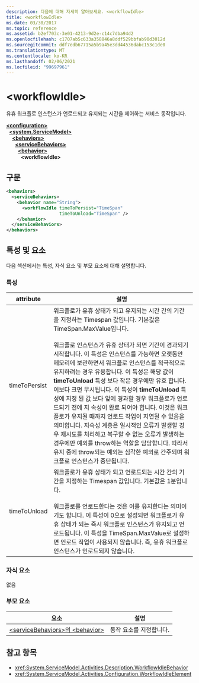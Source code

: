 ```yaml
---
description: 다음에 대해 자세히 알아보세요. <workflowIdle>
title: <workflowIdle>
ms.date: 03/30/2017
ms.topic: reference
ms.assetid: b2ef703c-3e01-4213-9d2e-c14c7dba94d2
ms.openlocfilehash: c1707ab5c633a358846a8ddf529bbfab90d3012d
ms.sourcegitcommit: ddf7edb67715a5b9a45e3dd44536dabc153c1de0
ms.translationtype: MT
ms.contentlocale: ko-KR
ms.lasthandoff: 02/06/2021
ms.locfileid: "99697961"
---
```

# \<workflowIdle>

유휴 워크플로 인스턴스가 언로드되고 유지되는 시간을 제어하는 서비스 동작입니다.  
  
[**\<configuration>**](../configuration-element.md)\
&nbsp;&nbsp;[**\<system.ServiceModel>**](system-servicemodel-of-workflow.md)\
&nbsp;&nbsp;&nbsp;&nbsp;[**\<behaviors>**](behaviors-of-workflow.md)\
&nbsp;&nbsp;&nbsp;&nbsp;&nbsp;&nbsp;[**\<serviceBehaviors>**](servicebehaviors-of-workflow.md)\
&nbsp;&nbsp;&nbsp;&nbsp;&nbsp;&nbsp;&nbsp;&nbsp;[**\<behavior>**](behavior-of-servicebehaviors-of-workflow.md)\
&nbsp;&nbsp;&nbsp;&nbsp;&nbsp;&nbsp;&nbsp;&nbsp;&nbsp;&nbsp;**\<workflowIdle>**  
  
## <a name="syntax"></a>구문  
  
```xml  
<behaviors>
  <serviceBehaviors>
    <behavior name="String">
      <workflowIdle timeToPersist="TimeSpan"
                    timeToUnload="TimeSpan" />
    </behavior>
  </serviceBehaviors>
</behaviors>  
```  
  
## <a name="attributes-and-elements"></a>특성 및 요소  

 다음 섹션에서는 특성, 자식 요소 및 부모 요소에 대해 설명합니다.  
  
### <a name="attributes"></a>특성  
  
|attribute|설명|  
|---------------|-----------------|  
|timeToPersist|워크플로가 유휴 상태가 되고 유지되는 시간 간의 기간을 지정하는 Timespan 값입니다. 기본값은 TimeSpan.MaxValue입니다.<br /><br /> 워크플로 인스턴스가 유휴 상태가 되면 기간이 경과되기 시작합니다. 이 특성은 인스턴스를 가능하면 오랫동안 메모리에 보관하면서 워크플로 인스턴스를 적극적으로 유지하려는 경우 유용합니다. 이 특성은 해당 값이 **timeToUnload** 특성 보다 작은 경우에만 유효 합니다. 이보다 크면 무시됩니다. 이 특성이 **timeToUnload** 특성에 지정 된 값 보다 앞에 경과할 경우 워크플로가 언로드되기 전에 지 속성이 완료 되어야 합니다. 이것은 워크플로가 유지될 때까지 언로드 작업이 지연될 수 있음을 의미합니다. 지속성 계층은 일시적인 오류가 발생할 경우 재시도를 처리하고 복구할 수 없는 오류가 발생하는 경우에만 예외를 throw하는 역할을 담당합니다. 따라서 유지 중에 throw되는 예외는 심각한 예외로 간주되며 워크플로 인스턴스가 중단됩니다.|  
|timeToUnload|워크플로가 유휴 상태가 되고 언로드되는 시간 간의 기간을 지정하는 Timespan 값입니다. 기본값은 1분입니다.<br /><br /> 워크플로를 언로드한다는 것은 이를 유지한다는 의미이기도 합니다. 이 특성이 0으로 설정되면 워크플로가 유휴 상태가 되는 즉시 워크플로 인스턴스가 유지되고 언로드됩니다. 이 특성을 TimeSpan.MaxValue로 설정하면 언로드 작업이 사용되지 않습니다. 즉, 유휴 워크플로 인스턴스가 언로드되지 않습니다.|  
  
### <a name="child-elements"></a>자식 요소  

 없음  
  
### <a name="parent-elements"></a>부모 요소  
  
|요소|설명|  
|-------------|-----------------|  
|[\<serviceBehaviors>의 \<behavior>](behavior-of-servicebehaviors-of-workflow.md)|동작 요소를 지정합니다.|  
  
## <a name="see-also"></a>참고 항목

- <xref:System.ServiceModel.Activities.Description.WorkflowIdleBehavior>
- <xref:System.ServiceModel.Activities.Configuration.WorkflowIdleElement>
